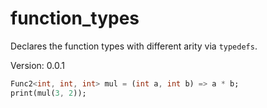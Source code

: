 function_types
=====

Declares the function types with different arity via `typedefs`.

Version: 0.0.1

```dart
Func2<int, int, int> mul = (int a, int b) => a * b;
print(mul(3, 2));
```
